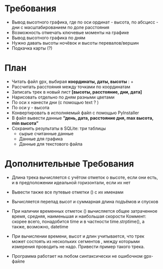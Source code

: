 # Требования

* Вывод высотного графика, где по оси ординат - высота, по абсцисс - дни с масштабированием по доле расстояния
* Возможность отмечать ключевые моменты на графике
* Вывод высотного графика по дням
* Нужно давать высоты ночёвок и высоты перевалов/вершин
* Подкачка карты (?)

# План

* Читать файл gpx, выбирая **координаты, даты, высоты** : +
* Рассчитать расстояния между точками по координатам
* Записать трек в новый лист **[высоты, расстояние, дни, дата]**
* Нарисовать отдельно по дням разными цветами
* По оси x нанести дни (с помощью text ? )
* По оси y - высота
* Конвертировать в исполняемый файл с помощью PyInstaller 
* В файл вывести данные **“день, дата, расстояние дня, max высота, min высота”**
* Сохранить результаты в SQLite: три таблицы
  + сырые считанные данные
  + Данные для графика
  + Данные для текстового файла

# Дополнительные Требования
* Длина трека вычисляется с учётом отметок о высоте, если они есть, и в предположении идеальной горизонтали, если их нет

* Вывести также все путевые отметки (<wpt>) с их именами
* Вычисляется перепад высот и суммарная длина подъёмов и спусков

* При наличии временных отметок (<time>) вычисляется общее затраченное время, средняя, наименьшая и наибольшая скорости
    Коммент: скорее всего, понадобится time и в частности time.strptime(), а также, возможно, datetime 

* При вычислении времени, высот и длин учитывается, что трек может состоять из нескольких сегментов <trkseg>, между которыми измерения проводить не надо. Привести пример такого трека.
* Программа работает на любом синтаксически не ошибочном gpx-файле